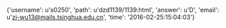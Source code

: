 {'username': u's0250', 'path': u'dzd1139/1139.html', 'answer': u'D', 'email': u'zj-wu13@mails.tsinghua.edu.cn', 'time': '2016-02-25:15:04:03'}